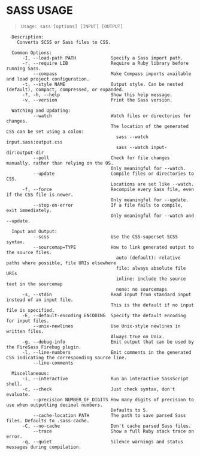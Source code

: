 # SASS USAGE

>     Usage: sass [options] [INPUT] [OUTPUT]
         
      Description:
        Converts SCSS or Sass files to CSS.
      
      Common Options:
          -I, --load-path PATH             Specify a Sass import path.
          -r, --require LIB                Require a Ruby library before running Sass.
              --compass                    Make Compass imports available and load project configuration.
          -t, --style NAME                 Output style. Can be nested (default), compact, compressed, or expanded.
          -?, -h, --help                   Show this help message.
          -v, --version                    Print the Sass version.
      
      Watching and Updating:
              --watch                      Watch files or directories for changes.
                                           The location of the generated CSS can be set using a colon:
                                             sass --watch input.sass:output.css
                                             sass --watch input-dir:output-dir
              --poll                       Check for file changes manually, rather than relying on the OS.
                                           Only meaningful for --watch.
              --update                     Compile files or directories to CSS.
                                           Locations are set like --watch.
          -f, --force                      Recompile every Sass file, even if the CSS file is newer.
                                           Only meaningful for --update.
              --stop-on-error              If a file fails to compile, exit immediately.
                                           Only meaningful for --watch and --update.
      
      Input and Output:
              --scss                       Use the CSS-superset SCSS syntax.
              --sourcemap=TYPE             How to link generated output to the source files.
                                             auto (default): relative paths where possible, file URIs elsewhere
                                             file: always absolute file URIs
                                             inline: include the source text in the sourcemap
                                             none: no sourcemaps
          -s, --stdin                      Read input from standard input instead of an input file.
                                           This is the default if no input file is specified.
          -E, --default-encoding ENCODING  Specify the default encoding for input files.
              --unix-newlines              Use Unix-style newlines in written files.
                                           Always true on Unix.
          -g, --debug-info                 Emit output that can be used by the FireSass Firebug plugin.
          -l, --line-numbers               Emit comments in the generated CSS indicating the corresponding source line.
              --line-comments
      
      Miscellaneous:
          -i, --interactive                Run an interactive SassScript shell.
          -c, --check                      Just check syntax, don't evaluate.
              --precision NUMBER_OF_DIGITS How many digits of precision to use when outputting decimal numbers.
                                           Defaults to 5.
              --cache-location PATH        The path to save parsed Sass files. Defaults to .sass-cache.
          -C, --no-cache                   Don't cache parsed Sass files.
              --trace                      Show a full Ruby stack trace on error.
          -q, --quiet                      Silence warnings and status messages during compilation.